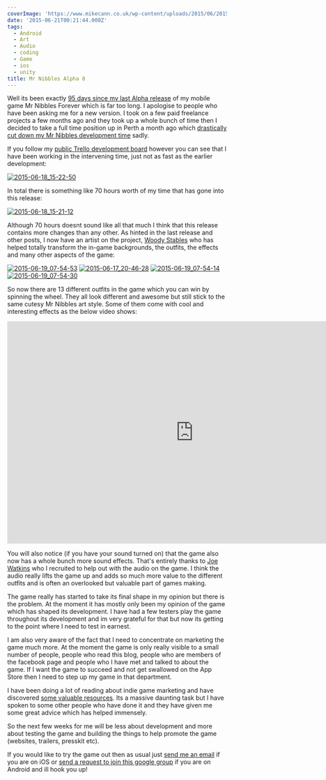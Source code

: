 ```yaml
---
coverImage: 'https://www.mikecann.co.uk/wp-content/uploads/2015/06/2015-06-17_20-38-23.png'
date: '2015-06-21T00:21:44.000Z'
tags:
  - Android
  - Art
  - Audio
  - coding
  - Game
  - ios
  - unity
title: Mr Nibbles Alpha 8
---
```


Well its been exactly [95 days since my last Alpha release](https://www.mikecann.co.uk/myprojects/mr-nibbles-forever/mr-nibbles-forever-alpha-7/) of my mobile game Mr Nibbles Forever which is far too long. I apologise to people who have been asking me for a new version. I took on a few paid freelance projects a few months ago and they took up a whole bunch of time then I decided to take a full time position up in Perth a month ago which [drastically cut down my Mr Nibbles development time](https://www.mikecann.co.uk/uncategorized/started-work-at-thebroth-in-perth/) sadly.

<!-- more -->

If you follow my [public Trello development board](https://trello.com/b/Ic11WQzF/mr-nibbles-forever) however you can see that I have been working in the intervening time, just not as fast as the earlier development:

[![2015-06-18_15-22-50](https://www.mikecann.co.uk/wp-content/uploads/2015/06/2015-06-18_15-22-50-1024x525.png)](https://www.mikecann.co.uk/wp-content/uploads/2015/06/2015-06-18_15-22-50.png)

In total there is something like 70 hours worth of my time that has gone into this release:

[![2015-06-18_15-21-12](https://www.mikecann.co.uk/wp-content/uploads/2015/06/2015-06-18_15-21-12.png)](https://www.mikecann.co.uk/wp-content/uploads/2015/06/2015-06-18_15-21-12.png)

Although 70 hours doesnt sound like all that much I think that this release contains more changes than any other. As hinted in the last release and other posts, I now have an artist on the project, [Woody Stables](https://twitter.com/woodystables) who has helped totally transform the in-game backgrounds, the outfits, the effects and many other aspects of the game:

[![2015-06-19_07-54-53](https://www.mikecann.co.uk/wp-content/uploads/2015/06/2015-06-19_07-54-53-1024x575.png)](https://www.mikecann.co.uk/wp-content/uploads/2015/06/2015-06-19_07-54-53.png)
[![2015-06-17_20-46-28](https://www.mikecann.co.uk/wp-content/uploads/2015/06/2015-06-17_20-46-28-1024x766.jpg)](https://www.mikecann.co.uk/wp-content/uploads/2015/06/2015-06-17_20-46-28.jpg)
[![2015-06-19_07-54-14](https://www.mikecann.co.uk/wp-content/uploads/2015/06/2015-06-19_07-54-14-1024x576.jpg)](https://www.mikecann.co.uk/wp-content/uploads/2015/06/2015-06-19_07-54-14.jpg)
[![2015-06-19_07-54-30](https://www.mikecann.co.uk/wp-content/uploads/2015/06/2015-06-19_07-54-30-1024x576.jpg)](https://www.mikecann.co.uk/wp-content/uploads/2015/06/2015-06-19_07-54-30.jpg)

So now there are 13 different outfits in the game which you can win by spinning the wheel. They all look different and awesome but still stick to the same cutesy Mr Nibbles art style. Some of them come with cool and interesting effects as the below video shows:

<iframe width="854" height="510" src="https://www.youtube.com/embed/aN5S0zMux30" frameborder="0" allowfullscreen></iframe>

You will also notice (if you have your sound turned on) that the game also now has a whole bunch more sound effects. That's entirely thanks to [Joe Watkins](https://twitter.com/watkinsonic) who I recruited to help out with the audio on the game. I think the audio really lifts the game up and adds so much more value to the different outfits and is often an overlooked but valuable part of games making.

The game really has started to take its final shape in my opinion but there is the problem. At the moment it has mostly only been my opinion of the game which has shaped its development. I have had a few testers play the game throughout its development and im very grateful for that but now its getting to the point where I need to test in earnest.

I am also very aware of the fact that I need to concentrate on marketing the game much more. At the moment the game is only really visible to a small number of people, people who read this blog, people who are members of the facebook page and people who I have met and talked to about the game. If I want the game to succeed and not get swallowed on the App Store then I need to step up my game in that department.

I have been doing a lot of reading about indie game marketing and have discovered [some valuable resources](https://vgamemarketing.com/). Its a massive daunting task but I have spoken to some other people who have done it and they have given me some great advice which has helped immensely.

So the next few weeks for me will be less about development and more about testing the game and building the things to help promote the game (websites, trailers, presskit etc).

If you would like to try the game out then as usual just [send me an email](mailto:mike.cann@gmail.com) if you are on iOS or [send a request to join this google group](https://plus.google.com/communities/100690884724496136044?gclid=CJSZo8WqgsACFVZwvAodlo0AHQ&dclid=CODB18WqgsACFVQZvAodWV4ATQ) if you are on Android and ill hook you up!
